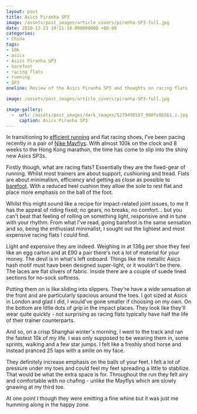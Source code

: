 ```yaml
---
layout: post
title: Asics Piranha SP3
image: /assets/post_images/article_covers/piranha-SP3-full.jpg
date: 2010-12-21 19:21:18.000000000 +08:00
categories:
- China
tags:
- 10k
- asics
- Asics Piranha SP3
- barefoot
- racing flats
- running
- SP3
oneline: Review of the Asics Piranha SP3 and thoughts on racing flats

image: /assets/post_images/article_covers/piranha-SP3-full.jpg

image-gallery:
  -  url: /assets/post_images/dark_images/5279496557_080fe0b561_z.jpg
     caption: Asics Piranha SP3
---
```

In transitioning to <a href="http://news.bbc.co.uk/sport2/hi/health_and_fitness/4286146.stm">efficient running</a> and flat racing shoes, I've been pacing recently in a pair of <a href="http://www.triplefiveshanghai.com/nike-mayfly/">Nike Mayflys</a>. With almost 100k on the clock and 8 weeks to the Hong Kong marathon, the time has come to slip into the shiny new Asics SP3s.

Firstly though, what are racing flats? Essentially they are the fixed-gear of running. Whilst most trainers are about support, cushioning and tread. Flats are about minimalism, efficiency and getting as close as possible to <a href="http://www.barefootrunning.fas.harvard.edu/">barefoot</a>. With a reduced heel cushion they allow the sole to rest flat and place more emphasis on the ball of the foot.

Whilst this might sound like a recipe for impact-related joint issues, to me it has the appeal of riding fixed; no gears, no breaks, no comfort... but you can't beat that feeling of rolling on something light, responsive and in tune with your rhythm. From what I've read, going barefoot is the same sensation and so, being the enthusiast minimalist, I sought out the lightest and most expensive racing flats I could find.

Light and expensive they are indeed. Weighing in at 136g per shoe they feel like an egg carton and at £90 a pair there's not a lot of material for your money. The devil is in what's left onboard. Things like the metallic Asics hash motif must have been designed super-light, or it wouldn't be there. The laces are flat slivers of fabric. Inside there are a couple of suede lined sections for no-sock softness.

Putting them on is like sliding into slippers. They're have a wide sensation at the front and are particularly spacious around the toes. I got sized at Asics in London and glad I did, I would've gone smaller if choosing on my own. On the bottom are little dots of grip in the impact places. They look like they'll wear quite quickly - not surprising as racing flats typically have half the life of their trainer counterparts. 

And so, on a crisp Shanghai winter's morning, I went to the track and ran the fastest 10k of my life. I was only supposed to be wearing them in, some sprints, walking and a few star jumps. I felt like a freshly shod horse and instead pranced 25 laps with a smile on my face.

They definitely increase emphasis on the balls of your feet. I felt a lot of pressure under my toes and could feel my feet spreading a little to stabilize. That would be what the extra space is for. Throughout the run they felt airy and comfortable with no chafing - unlike the Mayflys which are slowly gnawing at my third toe.

At one point I though they were emitting a fine whine but it was just me humming along in the happy zone.
